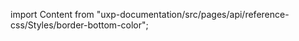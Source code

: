 
import Content from "uxp-documentation/src/pages/api/reference-css/Styles/border-bottom-color";

<Content query="product=xd"/>
